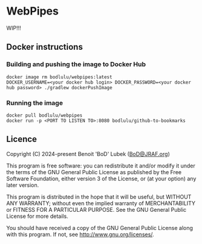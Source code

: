 # WebPipes

WIP!!!

## Docker instructions

### Building and pushing the image to Docker Hub

```
docker image rm bodlulu/webpipes:latest
DOCKER_USERNAME=<your docker hub login> DOCKER_PASSWORD=<your docker hub password> ./gradlew dockerPushImage
```

### Running the image

```
docker pull bodlulu/webpipes
docker run -p <PORT TO LISTEN TO>:8080 bodlulu/github-to-bookmarks
```

## Licence

Copyright (C) 2024-present Benoit 'BoD' Lubek (BoD@JRAF.org)

This program is free software: you can redistribute it and/or modify it under the terms of the GNU General Public
License as published by the Free Software Foundation, either version 3 of the License, or (at your option) any later
version.

This program is distributed in the hope that it will be useful, but WITHOUT ANY WARRANTY; without even the implied
warranty of MERCHANTABILITY or FITNESS FOR A PARTICULAR PURPOSE. See the GNU General Public License for more details.

You should have received a copy of the GNU General Public License along with this program. If not,
see http://www.gnu.org/licenses/.
